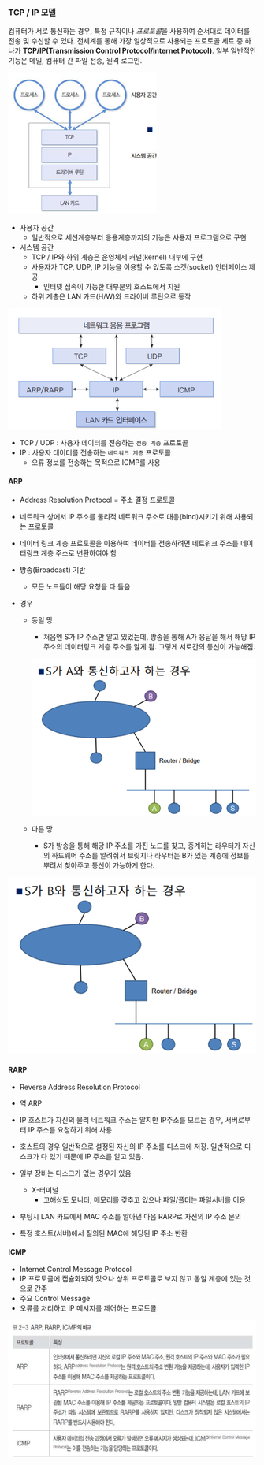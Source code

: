 ### TCP / IP 모델

컴퓨터가 서로 통신하는 경우, 특정 규칙이나 *프로토콜*을 사용하여 순서대로 데이터를 전송 및 수신할 수 있다. 전세계를 통해 가장 일상적으로 사용되는 프로토콜 세트 중 하나가 **TCP/IP(Transmission Control Protocol/Internet Protocol)**. 일부 일반적인 기능은 메일, 컴퓨터 간 파일 전송, 원격 로그인.

![image-20230222173406124](./assets/image-20230222173406124.png)

- 사용자 공간
  - 일반적으로 세션계층부터 응용계층까지의 기능은 사용자 프로그램으로 구현
- 시스템 공간
  - TCP / IP와 하위 계층은 운영체제 커널(kernel) 내부에 구현
  - 사용자가 TCP, UDP, IP 기능을 이용할 수 있도록 소켓(socket) 인터페이스 제공
    - 인터넷 접속이 가능한 대부분의 호스트에서 지원
  - 하위 계층은 LAN 카드(H/W)와 드라이버 루틴으로 동작

![image-20230222173519804](./assets/image-20230222173519804.png)

- TCP / UDP : 사용자 데이터를 전송하는 `전송 계층` 프로토콜
- IP : 사용자 데이터를 전송하는 `네트워크 계층` 프로토콜
  - 오류 정보를 전송하는 목적으로 ICMP를 사용



#### ARP

- Address Resolution Protocol = 주소 결정 프로토콜

- 네트워크 상에서 IP 주소를 물리적 네트워크 주소로 대응(bind)시키기 위해 사용되는 프로토콜

- 데이터 링크 계층 프로토콜을 이용하여 데이터를 전송하려면 네트워크 주소를 데이터링크 계층 주소로 변환하여야 함

- 방송(Broadcast) 기반

  - 모든 노드들이 해당 요청을 다 들음

- 경우

  - 동일 망

    - 처음엔 S가 IP 주소만 알고 있었는데, 방송을 통해 A가 응답을 해서 해당 IP 주소의 데이터링크 계층 주소를 알게 됨. 그렇게 서로간의 통신이 가능해짐.

    ![image-20230222173810718](./assets/image-20230222173810718.png)

    
  
  - 다른 망
  
    - S가 방송을 통해 해당 IP 주소를 가진 노드를 찾고, 중계하는 라우터가 자신의 하드웨어 주소를 알려줘서 브릿지나 라우터는 B가 있는 계층에 정보를 뿌려서 찾아주고 통신이 가능하게 한다.

![image-20230222173818929](./assets/image-20230222173818929.png)



#### RARP

- Reverse Address Resolution Protocol

- 역 ARP

- IP 호스트가 자신의 물리 네트워크 주소는 알지만 IP주소를 모르는 경우, 서버로부터 IP 주소를 요청하기 위해 사용

- 호스트의 경우 일반적으로 설정된 자신의 IP 주소를 디스크에 저장. 일반적으로 디스크가 다 있기 때문에 IP 주소를 알고 있음.

- 일부 장비는 디스크가 없는 경우가 있음
  - X-터미널
    - 고해상도 모니터, 메모리를 갖추고 있으나 파일/폴더는 파일서버를 이용

- 부팅시 LAN 카드에서 MAC 주소를 알아낸 다음 RARP로 자신의 IP 주소 문의

- 특정 호스트(서버)에서 질의된 MAC에 해당된 IP 주소 반환

  

#### ICMP

- Internet Control Message Protocol
- IP 프로토콜에 캡슐화되어 있으나 상위 프로토콜로 보지 않고 동일 계층에 있는 것으로 간주
- 주요 Control Message
- 오류를 처리하고 IP 메시지를 제어하는 프로토콜



![image-20230222174018412](./assets/image-20230222174018412.png)

